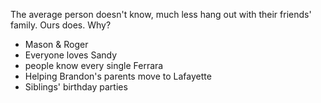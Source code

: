 The average person doesn't know, much less hang out with their friends' family. Ours does. Why? 

- Mason & Roger
- Everyone loves Sandy
- people know every single Ferrara
- Helping Brandon's parents move to Lafayette
- Siblings' birthday parties
